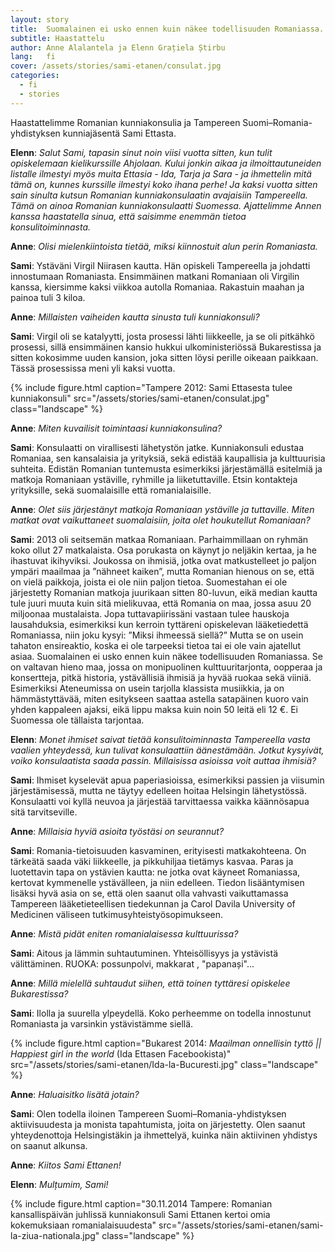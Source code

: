 ```yaml
---
layout: story
title:  Suomalainen ei usko ennen kuin näkee todellisuuden Romaniassa. Se on valtavan hieno maa!
subtitle: Haastattelu
author: Anne Alalantela ja Elenn Grațiela Știrbu
lang:   fi
cover: /assets/stories/sami-etanen/consulat.jpg
categories:
  - fi
  - stories
---
```


Haastattelimme Romanian kunniakonsulia ja Tampereen Suomi–Romania-yhdistyksen kunniajäsentä Sami Ettasta.

__Elenn__: _Salut Sami, tapasin sinut noin viisi vuotta sitten, kun tulit opiskelemaan kielikurssille Ahjolaan. Kului jonkin aikaa ja ilmoittautuneiden listalle ilmestyi myös muita Ettasia - Ida, Tarja ja Sara - ja ihmettelin mitä tämä on, kunnes kurssille ilmestyi koko ihana perhe! Ja kaksi vuotta sitten sain sinulta kutsun Romanian kunniakonsulaatin avajaisiin Tampereella. Tämä on ainoa Romanian kunniakonsulaatti Suomessa. Ajattelimme Annen kanssa haastatella sinua, että saisimme enemmän tietoa konsulitoiminnasta._

__Anne__: _Olisi mielenkiintoista tietää, miksi kiinnostuit alun perin Romaniasta._

__Sami__: Ystäväni Virgil Niirasen kautta. Hän opiskeli Tampereella ja johdatti innostumaan Romaniasta. Ensimmäinen matkani Romaniaan oli Virgilin kanssa, kiersimme kaksi viikkoa autolla Romaniaa. Rakastuin maahan ja painoa tuli 3 kiloa.

__Anne__: _Millaisten vaiheiden kautta sinusta tuli kunniakonsuli?_

__Sami__: Virgil oli se katalyytti, josta prosessi lähti liikkeelle, ja se oli pitkähkö prosessi, sillä ensimmäinen kansio hukkui ulkoministeriössä Bukarestissa ja sitten kokosimme uuden kansion, joka sitten löysi perille oikeaan paikkaan. Tässä prosessissa meni yli kaksi vuotta.

<div class="row">
  <div class="col-md-2">
  </div>
  <div class="col-md-8">
    {% include figure.html caption="Tampere 2012: Sami Ettasesta tulee kunniakonsuli" src="/assets/stories/sami-etanen/consulat.jpg" class="landscape" %}
  </div>
</div>

__Anne__: _Miten kuvailisit toimintaasi kunniakonsulina?_

__Sami__: Konsulaatti on virallisesti lähetystön jatke. Kunniakonsuli edustaa Romaniaa, sen kansalaisia ja yrityksiä, sekä edistää kaupallisia ja kulttuurisia suhteita.
Edistän Romanian tuntemusta esimerkiksi järjestämällä esitelmiä ja matkoja Romaniaan ystäville, ryhmille ja liiketuttaville. Etsin kontakteja yrityksille, sekä suomalaisille että romanialaisille. 

__Anne__: _Olet siis järjestänyt matkoja Romaniaan ystäville ja tuttaville. Miten matkat ovat vaikuttaneet suomalaisiin, joita olet houkutellut Romaniaan?_

__Sami__: 2013 oli seitsemän matkaa Romaniaan. Parhaimmillaan on ryhmän koko ollut 27 matkalaista. Osa porukasta on käynyt jo neljäkin kertaa, ja he ihastuvat ikihyviksi. Joukossa on ihmisiä, jotka ovat matkustelleet jo paljon ympäri maailmaa ja ”nähneet kaiken”, mutta Romanian hienous on se, että on vielä paikkoja, joista ei ole niin paljon tietoa. Suomestahan ei ole järjestetty Romanian matkoja juurikaan sitten 80-luvun, eikä median kautta tule juuri muuta kuin sitä mielikuvaa, että Romania on maa, jossa asuu 20 miljoonaa mustalaista. Jopa tuttavapiirissäni vastaan tulee hauskoja lausahduksia, esimerkiksi kun kerroin tyttäreni opiskelevan lääketiedettä Romaniassa, niin joku kysyi: ”Miksi ihmeessä siellä?” Mutta se on usein tahaton ensireaktio, koska ei ole tarpeeksi tietoa tai ei ole vain ajatellut asiaa. Suomalainen ei usko ennen kuin näkee todellisuuden Romaniassa. Se on valtavan hieno maa, jossa on monipuolinen kulttuuritarjonta, oopperaa ja konsertteja, pitkä historia, ystävällisiä ihmisiä ja hyvää ruokaa sekä viiniä. Esimerkiksi Ateneumissa on usein tarjolla klassista musiikkia, ja on hämmästyttävää, miten esitykseen saattaa astella satapäinen kuoro vain yhden kappaleen ajaksi, eikä lippu maksa kuin noin 50 leitä eli 12 €. Ei Suomessa ole tällaista tarjontaa. 

__Elenn__: _Monet ihmiset saivat tietää konsulitoiminnasta Tampereella vasta vaalien yhteydessä, kun tulivat konsulaattiin äänestämään. Jotkut kysyivät, voiko konsulaatista saada passin. Millaisissa asioissa voit auttaa ihmisiä?_

__Sami__: Ihmiset kyselevät apua paperiasioissa, esimerkiksi passien ja viisumin järjestämisessä, mutta ne täytyy edelleen hoitaa Helsingin lähetystössä. Konsulaatti voi kyllä neuvoa ja järjestää tarvittaessa vaikka käännösapua sitä tarvitseville.

__Anne__: _Millaisia hyviä asioita työstäsi on seurannut?_

__Sami__: Romania-tietoisuuden kasvaminen, erityisesti matkakohteena. On tärkeätä saada väki liikkeelle, ja pikkuhiljaa tietämys kasvaa. Paras ja luotettavin tapa on ystävien kautta: ne jotka ovat käyneet Romaniassa, kertovat kymmenelle ystävälleen, ja niin edelleen. Tiedon lisääntymisen lisäksi hyvä asia on se, että olen saanut olla vahvasti vaikuttamassa Tampereen lääketieteellisen tiedekunnan ja Carol Davila University of Medicinen väliseen tutkimusyhteistyösopimukseen.

__Anne__: _Mistä pidät eniten romanialaisessa kulttuurissa?_

__Sami__: Aitous ja lämmin suhtautuminen. Yhteisöllisyys ja ystävistä välittäminen. RUOKA: possunpolvi, makkarat , "papanași"...

__Anne__: _Millä mielellä suhtaudut siihen, että toinen tyttäresi opiskelee Bukarestissa?_

__Sami__: Ilolla ja suurella ylpeydellä. Koko perheemme on todella innostunut Romaniasta ja varsinkin ystävistämme siellä.

<div class="row">
  <div class="col-md-3">
  </div>
  <div class="col-md-6">
    {% include figure.html caption="Bukarest 2014: <em>Maailman onnellisin tyttö || Happiest girl in the world</em> (Ida Ettasen Facebookista)" src="/assets/stories/sami-etanen/Ida-la-Bucuresti.jpg" class="landscape" %}
  </div>
</div>

__Anne__: _Haluaisitko lisätä jotain?_

__Sami__: Olen todella iloinen Tampereen Suomi–Romania-yhdistyksen aktiivisuudesta ja monista tapahtumista, joita on järjestetty. Olen saanut yhteydenottoja Helsingistäkin ja ihmettelyä, kuinka näin aktiivinen yhdistys on saanut alkunsa.

__Anne__: _Kiitos Sami Ettanen!_

__Elenn__: _Mulțumim, Sami!_

<div class="row">
  <div class="col-md-2">
  </div>
  <div class="col-md-8">
    {% include figure.html caption="30.11.2014 Tampere: Romanian kansallispäivän juhlissä kunniakonsuli Sami Ettanen kertoi omia kokemuksiaan romanialaisuudesta" src="/assets/stories/sami-etanen/sami-la-ziua-nationala.jpg" class="landscape" %}
  </div>
</div>
